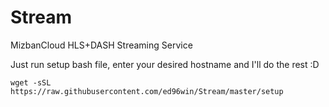 # Stream
MizbanCloud HLS+DASH Streaming Service

Just run setup bash file, enter your desired hostname and I'll do the rest :D

`wget -sSL https://raw.githubusercontent.com/ed96win/Stream/master/setup`

